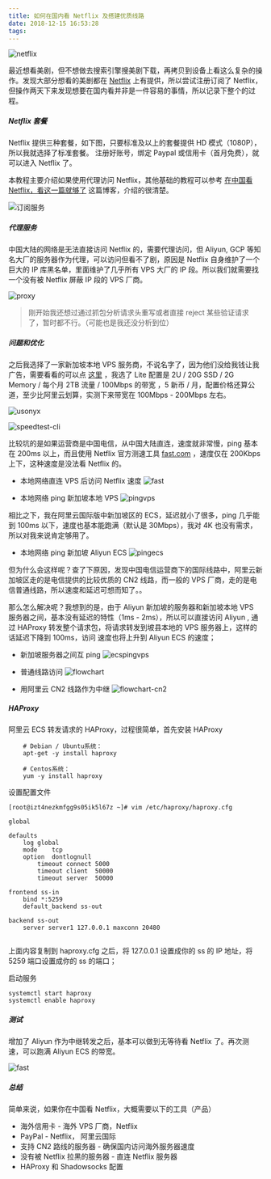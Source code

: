 ```yaml
---
title: 如何在国内看 Netflix 及搭建优质线路
date: 2018-12-15 16:53:28
tags: 
---
```


![netflix](https://timeline229-image.oss-cn-hangzhou.aliyuncs.com/tutorial-of-visit-netflix-in-china/netflix.png)

最近想看美剧，但不想做去搜索引擎搜美剧下载，再拷贝到设备上看这么复杂的操作。发现大部分想看的美剧都在 [Netflix](https://www.netflix.com/browse) 上有提供，所以尝试注册订阅了 Netflix，但操作两天下来发现想要在国内看并非是一件容易的事情，所以记录下整个的过程。

<!--more-->

##### Netflix 套餐
Netflix 提供三种套餐，如下图，只要标准及以上的套餐提供 HD 模式（1080P），所以我就选择了标准套餐。
注册好账号，绑定 Paypal 或信用卡（首月免费），就可以进入 Netflix 了。

本教程主要介绍如果使用代理访问 Netflix，其他基础的教程可以参考 [在中国看 Netflix，看这一篇就够了](https://digitalimmigrant.org/16) 这篇博客，介绍的很清楚。

![订阅服务](https://timeline229-image.oss-cn-hangzhou.aliyuncs.com/tutorial-of-visit-netflix-in-china/subscribe.png)

##### 代理服务

中国大陆的网络是无法直接访问 Netflix 的，需要代理访问，但 Aliyun, GCP 等知名大厂的服务器作为代理，可以访问但看不了剧，原因是 Netflix 自身维护了一个巨大的 IP 库黑名单，里面维护了几乎所有 VPS 大厂的 IP 段。所以我们就需要找一个没有被 Netflix 屏蔽 IP 段的 VPS 厂商。

![proxy](https://timeline229-image.oss-cn-hangzhou.aliyuncs.com/tutorial-of-visit-netflix-in-china/proxyban.png)

> 刚开始我还想过通过抓包分析请求头重写或者直接 reject 某些验证请求了，暂时都不行。（可能也是我还没分析到位）


##### 问题和优化

之后我选择了一家新加坡本地 VPS 服务商，不说名字了，因为他们没给我钱让我广告，需要看看的可以点 [这里](https://usonyx.net) ，我选了 Lite 配置是 2U / 20G SSD / 2G Memory / 每个月 2TB 流量 / 100Mbps 的带宽 ，5 新币 / 月，配置价格还算公道，至少比阿里云划算，实测下来带宽在 100Mbps - 200Mbps 左右。

![usonyx](https://timeline229-image.oss-cn-hangzhou.aliyuncs.com/tutorial-of-visit-netflix-in-china/usonyx.png)

![speedtest-cli](https://timeline229-image.oss-cn-hangzhou.aliyuncs.com/tutorial-of-visit-netflix-in-china/vps-speedtest-cli.png)

比较坑的是如果运营商是中国电信，从中国大陆直连，速度就非常慢，ping 基本在 200ms 以上，而且使用 Netflix 官方测速工具 [fast.com](https://fast.com ) ，速度仅在 200Kbps 上下，这种速度是没法看 Netflix 的。

- 本地网络直连 VPS 后访问 Netflix 速度
![fast](https://timeline229-image.oss-cn-hangzhou.aliyuncs.com/tutorial-of-visit-netflix-in-china/fast-local.png)

- 本地网络 ping 新加坡本地 VPS
![pingvps](https://timeline229-image.oss-cn-hangzhou.aliyuncs.com/tutorial-of-visit-netflix-in-china/pingvps.png)

相比之下，我在阿里云国际版中新加坡区的 ECS，延迟就小了很多，ping 几乎能到 100ms 以下，速度也基本能跑满（默认是 30Mbps），我对 4K 也没有需求，所以对我来说肯定够用了。

- 本地网络 ping 新加坡 Aliyun ECS
![pingecs](https://timeline229-image.oss-cn-hangzhou.aliyuncs.com/tutorial-of-visit-netflix-in-china/pingecs.png)

但为什么会这样呢？查了下原因，发现中国电信运营商下的国际线路中，阿里云新加坡区走的是电信提供的比较优质的 CN2 线路，而一般的 VPS 厂商，走的是电信普通线路，所以速度和延迟可想而知了。。

那么怎么解决呢？我想到的是，由于 Aliyun 新加坡的服务器和新加坡本地 VPS 服务器之间，基本没有延迟的特性（1ms - 2ms），所以可以直接访问 Aliyun , 通过 HAProxy 转发整个请求包，将请求转发到坡县本地的 VPS 服务器上，这样的话延迟下降到 100ms，访问   速度也将上升到 Aliyun ECS 的速度；

- 新加坡服务器之间互 ping
![ecspingvps](https://timeline229-image.oss-cn-hangzhou.aliyuncs.com/tutorial-of-visit-netflix-in-china/ecspingvps.png)

- 普通线路访问
![flowchart](https://timeline229-image.oss-cn-hangzhou.aliyuncs.com/tutorial-of-visit-netflix-in-china/flowchat.png)

- 用阿里云 CN2 线路作为中继
![flowchart-cn2](https://timeline229-image.oss-cn-hangzhou.aliyuncs.com/tutorial-of-visit-netflix-in-china/flowchat-cn2.png)


#####  HAProxy
阿里云 ECS 转发请求的 HAProxy，过程很简单，首先安装 HAProxy
```
    # Debian / Ubuntu系统：
    apt-get -y install haproxy
    
    # Centos系统：
    yum -y install haproxy
```

设置配置文件

```
[root@izt4nezkmfgg9s05ik5l67z ~]# vim /etc/haproxy/haproxy.cfg
```

```
global

defaults
    log global
    mode    tcp
    option  dontlognull
        timeout connect 5000
        timeout client  50000
        timeout server  50000

frontend ss-in
    bind *:5259
    default_backend ss-out

backend ss-out
    server server1 127.0.0.1 maxconn 20480
        
```
上面内容复制到 haproxy.cfg 之后，将 127.0.0.1 设置成你的 ss 的 IP 地址，将 5259 端口设置成你的 ss 的端口；

启动服务
```
systemctl start haproxy
systemctl enable haproxy
```

##### 测试
增加了 Aliyun 作为中继转发之后，基本可以做到无等待看 Netflix 了。再次测速，可以跑满 Aliyun ECS 的带宽。

![fast](https://timeline229-image.oss-cn-hangzhou.aliyuncs.com/tutorial-of-visit-netflix-in-china/fast-aliyun.png)

##### 总结

简单来说，如果你在中国看 Netflix，大概需要以下的工具（产品）
- 海外信用卡 - 海外 VPS 厂商，Netflix
- PayPal - Netflix， 阿里云国际
- 支持 CN2 路线的服务器 - 确保国内访问海外服务器速度
- 没有被 Netflix 拉黑的服务器 - 直连 Netflix 服务器
- HAProxy 和 Shadowsocks 配置
